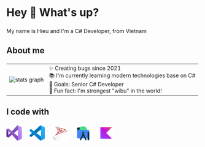 <h1 align="left">Hey 👋 What's up?</h1>

###

<p align="left">My name is Hieu and I'm a C# Developer, from Vietnam</p>

###

<h2 align="left">About me</h2>

###

<table>
  <tr>
    <td>
      <img src="https://github-readme-stats.vercel.app/api?username=kimhieuwork&hide_title=false&hide_rank=false&show_icons=true&include_all_commits=true&count_private=true&disable_animations=false&theme=dracula&locale=en&hide_border=false" height="150" alt="stats graph" />
    </td>
    <td>
      ✨ Creating bugs since 2021<br>
      📚 I'm currently learning modern technologies base on C#<br>
      🎯 Goals: Senior C# Developer<br>
      🎲 Fun fact: I'm strongest "wibu" in the world!
    </td>
  </tr>
</table>

###

<h2 align="left">I code with</h2>

###

###
<div align="left">
  <img src="https://github.com/devicons/devicon/blob/v2.17.0/icons/visualstudio/visualstudio-original.svg" height="40" alt="visualstudio logo"  />
  <img width="12" />
  <img src="https://github.com/devicons/devicon/blob/v2.17.0/icons/vscode/vscode-original.svg" height="40" alt="vscode logo"  />
  <img width="12" />
  <img src="https://github.com/devicons/devicon/blob/v2.17.0/icons/microsoftsqlserver/microsoftsqlserver-original.svg" height="40" alt="sqlserver logo"  />
  <img width="12" />
  <img src="https://github.com/devicons/devicon/blob/v2.17.0/icons/androidstudio/androidstudio-original.svg" height="40" alt="android logo" />
  <img width="12"/>
  <img src="https://github.com/devicons/devicon/blob/v2.17.0/icons/kotlin/kotlin-original.svg" height="40" alt="kotlin logo"  />
  <img width="12" />
</div>

###
